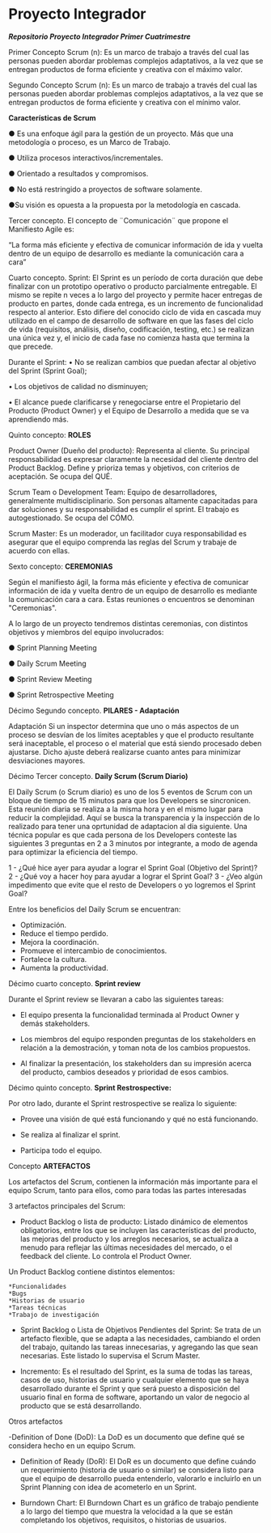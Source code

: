 # **Proyecto Integrador**
**_Repositorio Proyecto Integrador Primer Cuatrimestre_**

Primer Concepto
Scrum (n): Es un marco de trabajo a través
del cual las personas pueden abordar
problemas complejos adaptativos, a la vez
que se entregan productos de forma
eficiente y creativa con el máximo valor. 

Segundo Concepto
Scrum (n): Es un marco de trabajo a través
del cual las personas pueden abordar
problemas complejos adaptativos, a la vez
que se entregan productos de forma
eficiente y creativa con el mínimo valor.

**Características de Scrum**

● Es una enfoque ágil para la gestión de un proyecto. Más que una metodología o proceso, es un Marco de Trabajo.

● Utiliza procesos interactivos/incrementales. 

● Orientado a resultados y compromisos. 

● No está restringido a proyectos de software solamente. 

●Su visión es opuesta a la propuesta por la metodología en cascada.

Tercer concepto.
El concepto de ¨Comunicación¨  que propone el Manifiesto Agile es:

“La forma más eficiente y efectiva de comunicar 
información de ida y vuelta dentro de un equipo 
de desarrollo es mediante la comunicación cara a 
cara”

Cuarto concepto.
Sprint: El Sprint es un período de corta duración que debe finalizar con un prototipo 
operativo o producto parcialmente entregable. El mismo se repite n veces a 
lo largo del proyecto y permite hacer entregas de producto en partes, donde 
cada entrega, es un incremento de funcionalidad respecto al anterior. Esto 
difiere del conocido ciclo de vida en cascada muy utilizado en el campo de 
desarrollo de software en que las fases del ciclo de vida (requisitos, análisis, 
diseño, codificación, testing, etc.) se realizan una única vez y, el inicio de 
cada fase no comienza hasta que termina la que precede.

Durante el Sprint:
• No se realizan cambios que puedan 
afectar al objetivo del Sprint (Sprint Goal); 

• Los objetivos de calidad no disminuyen; 

• El alcance puede clarificarse y renegociarse entre el Propietario del Producto (Product Owner) y el Equipo de Desarrollo a medida que se va aprendiendo más.

Quinto concepto: **ROLES**

Product Owner (Dueño del producto): Representa al cliente. Su principal responsabilidad es expresar claramente la necesidad del cliente dentro del Product Backlog. Define y prioriza temas y objetivos, con criterios de aceptación. Se ocupa del QUÉ.

Scrum Team o Development Team: Equipo de desarrolladores, generalmente multidisciplinario. Son personas altamente capacitadas para dar soluciones y su responsabilidad es cumplir el sprint. El trabajo es autogestionado. Se ocupa del CÓMO.

Scrum Master: Es un moderador, un facilitador cuya responsabilidad es asegurar que el equipo comprenda las reglas del Scrum y trabaje de acuerdo con ellas. 

Sexto concepto: **CEREMONIAS**

Según el manifiesto ágil, la forma más eficiente y efectiva de comunicar información de ida y vuelta dentro de un equipo de desarrollo es mediante la comunicación cara a cara. Estas reuniones o encuentros se denominan "Ceremonias".

A lo largo de un proyecto tendremos distintas ceremonias, con distintos objetivos y miembros del equipo involucrados:

● Sprint Planning Meeting

● Daily Scrum Meeting

● Sprint Review Meeting

● Sprint Retrospective Meeting

Décimo Segundo concepto.
**PILARES - Adaptación**

Adaptación
Si un inspector determina que uno o más aspectos de un proceso se desvían de los límites aceptables y que el producto
resultante será inaceptable, el proceso o el material que está siendo procesado deben ajustarse. Dicho ajuste deberá
realizarse cuanto antes para minimizar desviaciones mayores. 

Décimo Tercer concepto.
**Daily Scrum (Scrum Diario)**

El Daily Scrum (o Scrum diario) es uno de los 5 eventos de Scrum con un bloque de tiempo de 15 minutos para que los Developers se sincronicen.
Esta reunión diaria se realiza a la misma hora y en el mismo lugar para reducir la complejidad. Aquí se busca la transparencia y la inspección de lo realizado para 
tener una oprtunidad de adaptacion al dia siguiente.
Una técnica popular es que cada persona de los Developers conteste las siguientes 3 preguntas en 2 a 3 minutos por integrante, a modo de agenda para optimizar la
eficiencia del tiempo.

1 - ¿Qué hice ayer para ayudar a lograr el Sprint Goal (Objetivo del Sprint)?
2 - ¿Qué voy a hacer hoy para ayudar a lograr el Sprint Goal?
3 - ¿Veo algún impedimento que evite que el resto de Developers o yo logremos el Sprint Goal?

Entre los beneficios del Daily Scrum se encuentran:

- Optimización.
- Reduce el tiempo perdido.
- Mejora la coordinación.
- Promueve el intercambio de conocimientos.
- Fortalece la cultura.
- Aumenta la productividad.

Décimo cuarto concepto.
**Sprint review**

Durante el Sprint review se llevaran a cabo las siguientes tareas:

- El equipo presenta la funcionalidad terminada al Product Owner y demás stakeholders. 

- Los miembros del equipo responden preguntas de los stakeholders en relación a la demostración, y toman nota de los cambios propuestos. 

- Al finalizar la presentación, los stakeholders dan su impresión acerca del producto, cambios deseados y prioridad de esos cambios.

Décimo quinto concepto.
**Sprint Restrospective:**

Por otro lado, durante el Sprint restrospective se realiza lo siguiente:

- Provee una visión de qué está funcionando y qué no está funcionando.

- Se realiza al finalizar el sprint. 

- Participa todo el equipo.

 Concepto **ARTEFACTOS**

Los artefactos del Scrum, contienen la información más importante para el equipo Scrum, tanto para ellos, como para todas las partes interesadas

3 artefactos principales del Scrum:

- Product Backlog o lista de producto: Listado dinámico de elementos obligatorios, entre los que se incluyen las características del producto, las mejoras del producto y los arreglos necesarios, se actualiza a menudo para reflejar las últimas necesidades del mercado, o el feedback del cliente. Lo controla el Product Owner.

Un Product Backlog contiene distintos elementos:

    *Funcionalidades
    *Bugs
    *Historias de usuario
    *Tareas técnicas
    *Trabajo de investigación

- Sprint Backlog o Lista de Objetivos Pendientes del Sprint:  Se trata de un artefacto flexible, que se adapta a las necesidades, cambiando el orden del trabajo, quitando las tareas innecesarias, y agregando las que sean necesarias. Este listado lo supervisa el Scrum Master.

- Incremento: Es el resultado del Sprint, es la suma de todas las tareas, casos de uso, historias de usuario y cualquier elemento que se haya desarrollado durante el Sprint y que será puesto a disposición del usuario final en forma de software, aportando un valor de negocio al producto que se está desarrollando.

Otros artefactos

-Definition of Done (DoD): La DoD es un documento que define qué se considera hecho en un equipo Scrum.

- Definition of Ready (DoR): El DoR es un documento que define cuándo un requerimiento (historia de usuario o similar) se considera listo para que el equipo de desarrollo pueda entenderlo, valorarlo e incluirlo en un Sprint Planning con idea de acometerlo en un Sprint.

- Burndown Chart: El Burndown Chart es un gráfico de trabajo pendiente a lo largo del tiempo que muestra la velocidad a la que se están completando los objetivos, requisitos, o historias de usuarios.
